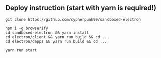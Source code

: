  
## Deploy instruction (start with yarn is required!)

```
git clone https://github.com/cypherpunk99/sandboxed-electron

npm i -g browserify    
cd sandboxed-electron && yarn install
cd electron/client && yarn run build && cd ...
cd electron/dapps && yarn run build && cd ...

yarn run start
```